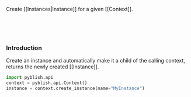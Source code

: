 Create [[Instances|Instance]] for a given [[Context]].

<br>
<br>
<br>

### Introduction

Create an instance and automatically make it a child of the calling context, returns the newly created [[Instance]].

```python
import pyblish.api
context = pyblish.api.Context()
instance = context.create_instance(name="MyInstance")
```